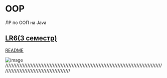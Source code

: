 # OOP
ЛР по ООП на Java

## [LR6(3 семестр)](https://github.com/Egorrss/OOP/tree/main/LR6_Servlet)

[README](https://github.com/Egorrss/OOP/blob/main/LR6_Servlet/README%20LR6%203sem.md)

![image](https://user-images.githubusercontent.com/129698533/229385685-df326ed1-b746-4079-a3ae-e8d2685dbbf3.png) 
////////////////////////////////////////////////////////////////////////////////////////////////////////////////////////////////////////////
